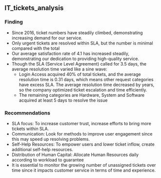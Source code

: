 ## IT_tickets_analysis

### Finding
- Since 2016, ticket numbers have steadily climbed, demonstrating increasing demand for our service. 
- Only urgent tickets are resolved within SLA, but the number is minimal compared with the total
- Our average satisfaction rate of 4.1 has increased steadily, demonstrating our dedication to providing high-quality service.
- Though the SLA (Service Level Agreement) called for 3.5 days, the average resolution time varied like a sine wave:
     + Login Access acquired 40% of total tickets, and the average resolution time is 0.31 days, which means other request categories have excess SLA. The average resolution time decreased by years, so the company optimized ticket escalation and time efficiently. 
    + The remaining categories are Hardware, System and Software acquired at least 5 days to resolve the issue

### Recommendations
- SLA focus: To increase customer trust, increase efforts to bring more tickets within SLA. 
- Communication: Look for methods to improve user engagement since this may speed up resolving problems. 
- Self-Help Resources: To empower users and lower ticket inflow, create additional self-help resources. 
- Distribution of Human Capital: Allocate Human Resources daily according to workload to guarantee
- It is essential to monitor the growing number of unassigned tickets over time since it impacts customer service in terms of time and experience.
